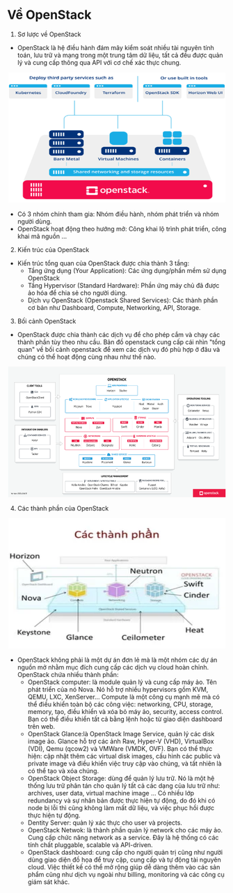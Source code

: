 # Về OpenStack

1. Sơ lược về OpenStack 
* OpenStack là hệ điều hành đám mây kiểm soát nhiều tài nguyên tính toán, lưu trữ và mạng trong một trung tâm dữ liệu, tất cả đều được quản lý và cung cấp thông qua API với cơ chế xác thực chung.
  
<p align="center">
 <img src="Picture/openstack.svg" width="500" height="300" />
</p>

* Có 3 nhóm chính tham gia: Nhóm điều hành, nhóm phát triển và nhóm người dùng.
* OpenStack hoạt động theo hướng mở: Công khai lộ trình phát triển, công khai mã nguồn …

2. Kiến trúc của OpenStack
* Kiến trúc tổng quan của OpenStack được chia thành 3 tầng:
  - Tầng ứng dụng (Your Application): Các ứng dụng/phần mềm sử dụng OpenStack
  - Tầng Hypervisor (Standard Hardware): Phần ứng máy chủ đã được ảo hóa để chia sẻ cho người dùng.
  - Dịch vụ OpenStack (Openstack Shared Services): Các thành phần cơ bản như Dashboard, Compute, Networking, API, Storage.

3. Bối cảnh OpenStack
* OpenStack được chia thành các dịch vụ để cho phép cắm và chạy các thành phần tùy theo nhu cầu. Bản đồ openstack cung cấp cái nhìn "tổng quan" về bối cảnh openstack để xem các dịch vụ đó phù hợp ở đâu và chúng có thể hoạt động cùng nhau như thế nào.

<p align="center">
 <img src="Picture/boicanh.pdf" width="500" height="300" />
</p>
 
4. Các thành phần của OpenStack

<p align="center">
 <img src="Picture/cacthanhphan.webp" width="500" height="300" />
</p>
   
* OpenStack không phải là một dự án đơn lẻ mà là một nhóm các dự án nguồn mở nhằm mục đích cung cấp các dịch vụ cloud hoàn chỉnh. OpenStack chứa nhiều thành phần:
  - OpenStack computer: là module quản lý và cung cấp máy ảo. Tên phát triển của nó Nova. Nó hỗ trợ nhiều hypervisors gồm KVM, QEMU, LXC, XenServer… Compute là một công cụ mạnh mẽ mà có thể điều khiển toàn bộ các công việc: networking, CPU, storage, memory, tạo, điều khiển và xóa bỏ máy ảo, security, access control. Bạn có thể điều khiển tất cả bằng lệnh hoặc từ giao diện dashboard trên web.
  - OpenStack Glance:là OpenStack Image Service, quản lý các disk image ảo. Glance hỗ trợ các ảnh Raw, Hyper-V (VHD), VirtualBox (VDI), Qemu (qcow2) và VMWare (VMDK, OVF). Bạn có thể thực hiện: cập nhật thêm các virtual disk images, cấu hình các public và private image và điều khiển việc truy cập vào chúng, và tất nhiên là có thể tạo và xóa chúng.
  - OpenStack Object Storage: dùng để quản lý lưu trữ. Nó là một hệ thống lưu trữ phân tán cho quản lý tất cả các dạng của lưu trữ như: archives, user data, virtual machine image … Có nhiều lớp redundancy và sự nhân bản được thực hiện tự động, do đó khi có node bị lỗi thì cũng không làm mất dữ liệu, và việc phục hồi được thực hiện tự động.
  - Dentity Server: quản lý xác thực cho user và projects.
  - OpenStack Netwok: là thành phần quản lý network cho các máy ảo. Cung cấp chức năng network as a service. Đây là hệ thống có các tính chất pluggable, scalable và API-driven.
  - OpenStack dashboard: cung cấp cho người quản trị cũng như người dùng giao diện đồ họa để truy cập, cung cấp và tự động tài nguyên cloud. Việc thiết kế có thể mở rộng giúp dễ dàng thêm vào các sản phẩm cũng như dịch vụ ngoài như billing, monitoring và các công cụ giám sát khác.
